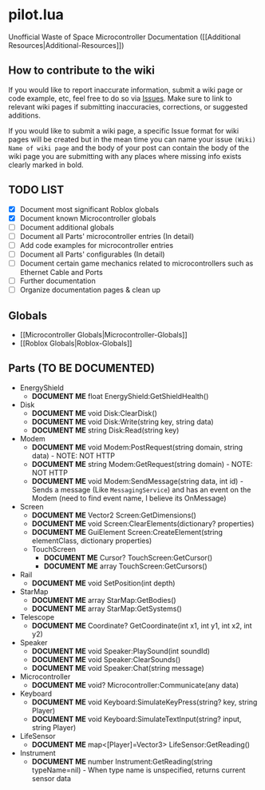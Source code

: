 # pilot.lua
Unofficial Waste of Space Microcontroller Documentation ([[Additional Resources|Additional-Resources]])

## How to contribute to the wiki
If you would like to report inaccurate information, submit a wiki page or code example, etc, feel free to do so via [Issues](../issues).
Make sure to link to relevant wiki pages if submitting inaccuracies, corrections, or suggested additions.

If you would like to submit a wiki page, a specific Issue format for wiki pages will be created but in the mean time you can name your issue `(Wiki) Name of wiki page` and the body of your post can contain the body of the wiki page you are submitting with any places where missing info exists clearly marked in bold.

## TODO LIST
* [x] Document most significant Roblox globals
* [x] Document known Microcontroller globals
* [ ] Document additional globals
* [ ] Document all Parts' microcontroller entries (In detail)
* [ ] Add code examples for microcontroller entries
* [ ] Document all Parts' configurables (In detail)
* [ ] Document certain game mechanics related to microcontrollers such as Ethernet Cable and Ports
* [ ] Further documentation
* [ ] Organize documentation pages & clean up

## Globals
* [[Microcontroller Globals|Microcontroller-Globals]]
* [[Roblox Globals|Roblox-Globals]]

## Parts (TO BE DOCUMENTED)
* EnergyShield
  * **DOCUMENT ME** float EnergyShield:GetShieldHealth()
* Disk
  * **DOCUMENT ME** void Disk:ClearDisk()
  * **DOCUMENT ME** void Disk:Write(string key, string data)
  * **DOCUMENT ME** string Disk:Read(string key)
* Modem
  * **DOCUMENT ME** void Modem:PostRequest(string domain, string data) - NOTE: NOT HTTP
  * **DOCUMENT ME** string Modem:GetRequest(string domain) - NOTE: NOT HTTP
  * **DOCUMENT ME** void Modem:SendMessage(string data, int id) - Sends a message (Like `MessagingService`) and has an event on the Modem (need to find event name, I believe its OnMessage)
* Screen
  * **DOCUMENT ME** Vector2 Screen:GetDimensions()
  * **DOCUMENT ME** void Screen:ClearElements(dictionary? properties)
  * **DOCUMENT ME** GuiElement Screen:CreateElement(string elementClass, dictionary properties)
  * TouchScreen
    * **DOCUMENT ME** Cursor? TouchScreen:GetCursor()
    * **DOCUMENT ME** array TouchScreen:GetCursors()
* Rail
  * **DOCUMENT ME** void SetPosition(int depth)
* StarMap
  * **DOCUMENT ME** array StarMap:GetBodies()
  * **DOCUMENT ME** array StarMap:GetSystems()
* Telescope
  * **DOCUMENT ME** Coordinate? GetCoordinate(int x1, int y1, int x2, int y2)
* Speaker
  * **DOCUMENT ME** void Speaker:PlaySound(int soundId)
  * **DOCUMENT ME** void Speaker:ClearSounds()
  * **DOCUMENT ME** void Speaker:Chat(string message)
* Microcontroller
  * **DOCUMENT ME** void? Microcontroller:Communicate(any data)
* Keyboard
  * **DOCUMENT ME** void Keyboard:SimulateKeyPress(string? key, string Player)
  * **DOCUMENT ME** void Keyboard:SimulateTextInput(string? input, string Player)
* LifeSensor
  * **DOCUMENT ME** map<[Player]=Vector3> LifeSensor:GetReading()
* Instrument
  * **DOCUMENT ME** number Instrument:GetReading(string typeName=nil) - When type name is unspecified, returns current sensor data